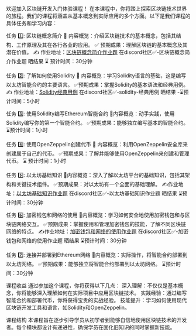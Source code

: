 欢迎加入区块链开发入门体验课程！
在本课程中，你将踏上探索区块链技术世界的旅程。我们的课程将涵盖从基本概念到实际应用的多个方面。以下是我们课程的具体任务和学习内容：

任务 1️⃣: 区块链概念简介
📖 内容概览：介绍区块链技术的基本概念，包括其结构、工作原理及其在各行各业的应用。
✅ 预期成果：理解区块链的基本概念及其潜在价值。
✍️ 作业地址：[区块链概念简介作业题](https://github.com/RCCCamp/openWeb3/blob/main/08.区块链概念简介作业题.md) 在discord社区⁠✅-区块链概念简介作业题 晒结果
⌛ 预计时间：30分钟

任务 2️⃣: 了解如何使用Solidity
📖 内容概览：学习Solidity语言的基础，这是编写以太坊智能合约的主要语言。
✅预期成果：掌握Solidity的基本语法和经典用例。
✍️ 作业地址：[Solidity经典用例](https://github.com/RemoteCodeCamp/openWeb3/blob/main/09.Solidity%20%E7%BB%8F%E5%85%B8%E7%94%A8%E4%BE%8B.md) 在discord社区⁠✅-solidity-经典用例 晒结果
-⌛预计时间：5小时

任务 3️⃣: 使用Solidity编写Ethereum智能合约
📖内容概览：动手实践，使用Solidity编写你的第一个智能合约。
✅预期成果：能够独立编写基本的智能合约。
⌛预计时间：1小时

任务 4️⃣: 使用OpenZeppelin创建代币
📖 内容概览：利用OpenZeppelin安全库来创建属于自己的代币。
✅预期成果：了解并能够使用OpenZeppelin来创建和管理代币。
⌛ 预计时间：1小时

任务 5️⃣: 以太坊基础知识
📖内容概览：深入了解以太坊平台的基础知识，包括其架构和关键技术组件。
✅预期成果：对以太坊有一个全面的基础理解。
✍️作业地址：[以太坊基础知识作业题](https://github.com/RemoteCodeCamp/openWeb3/blob/main/10.%E4%BB%A5%E5%A4%AA%E5%9D%8A%E5%9F%BA%E7%A1%80%E7%9F%A5%E8%AF%86%E4%BD%9C%E4%B8%9A%E9%A2%98.md) 在discord社区⁠✅-以太坊基础知识作业题 晒结果
⌛预计时间：30分钟

任务 6️⃣: 加密钱包和网络的使用
📖内容概览：学习如何安全地使用加密钱包和与区块链网络交互。
✅预期成果：掌握使用和管理加密钱包的技能，了解不同区块链网络的特点。
✍️作业地址：[加密钱包和网络的使用作业题](https://github.com/RemoteCodeCamp/openWeb3/blob/main/11.%E5%8A%A0%E5%AF%86%E9%92%B1%E5%8C%85%E5%92%8C%E7%BD%91%E7%BB%9C%E7%9A%84%E4%BD%BF%E7%94%A8%E4%BD%9C%E4%B8%9A%E9%A2%98.md)  在⁠discord社区✅-加密钱包和网络的使用作业题 晒结果
⌛预计时间：30分钟

任务 7️⃣: 连接并部署到Ethereum网络
📖内容概览：实际操作，将智能合约部署到以太坊网络。
✅预期成果：能够独立将智能合约部署到以太坊网络。
⌛预计时间：30分钟

课程收益
通过参加这个课程，你将获得以下几点：
深入理解：不仅仅是基本概念，你将能够深入理解如何在实际项目中应用区块链技术。
实践经验：通过编写智能合约和部署代币，你将获得宝贵的实战经验。
技能提升：学习如何使用现代区块链开发工具和语言，如Solidity和OpenZeppelin。

课程结构
本课程旨在逐步引导学员从初学者到能够自信地使用区块链技术的开发者。每个模块都设计有递进性，确保学员在固化旧知识的同时掌握新技能。 